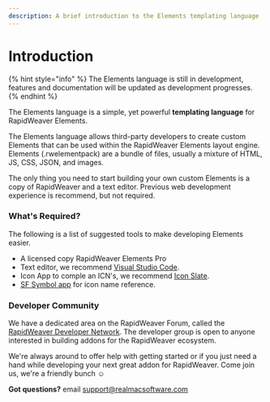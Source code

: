 ```yaml
---
description: A brief introduction to the Elements templating language
---
```


# Introduction

{% hint style="info" %}
The Elements language is still in development, features and documentation will be updated as development progresses.
{% endhint %}

The Elements language is a simple, yet powerful **templating language** for RapidWeaver Elements.

The Elements language allows third-party developers to create custom Elements that can be used within the RapidWeaver Elements layout engine. Elements (.rwelementpack) are a bundle of files, usually a mixture of HTML, JS, CSS, JSON, and images.

The only thing you need to start building your own custom Elements is a copy of RapidWeaver and a text editor. Previous web development experience is recommend, but not required.

### What's Required?

The following is a list of suggested tools to make developing Elements easier.

* A licensed copy RapidWeaver Elements Pro
* Text editor, we recommend [Visual Studio Code](https://code.visualstudio.com).
* Icon App to comple an ICN's, we recommend [Icon Slate](https://www.kodlian.com/apps/icon-slate).
* [SF Symbol app](https://developer.apple.com/sf-symbols/) for icon name reference.

### Developer Community

We have a dedicated area on the RapidWeaver Forum, called the [RapidWeaver Developer Network](https://forums.realmacsoftware.com/c/rapidweaver-developer-network/28). The developer group is open to anyone interested in building addons for the RapidWeaver ecosystem.&#x20;

We're always around to offer help with getting started or if you just need a hand while developing your next great addon for RapidWeaver. Come join us, we're a friendly bunch ☺️

**Got questions?** email support@realmacsoftware.com

